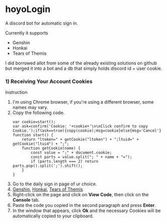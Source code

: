 # hoyoLogin
A discord bot for automatic sign in. 

Currently it supports
- Genshin
- Honkai
- Tears of Themis

I did borrowed allot from some of the already existing solutions on github but merged it into a bot and a db that simply holds discord id + user cookie. 

### 1) Receiving Your Account Cookies
Instruction

1. I'm using Chrome browser, if you're using a different browser, some names may vary.
2. Copy the following code.
    ```
    var cookie=start();
    var ask=confirm('Cookie: '+cookie+'\n\nClick confirm to copy Cookie.');if(ask==true){copy(cookie);msg=cookie}else{msg='Cancel'}
    function start() {
        return "ltoken=" + getCookie("ltoken") + ";ltuid=" + getCookie("ltuid") + ";";
        function getCookie(name) {
            const value = ";" + document.cookie;
            const parts = value.split("; " + name + "=");
            if (parts.length === 2) return parts.pop().split(';').shift();
        }
    }
    ```
3. Go to the daily sign in page of ur choice. 
4. [Genshin](https://www.google.com/url?sa=t&rct=j&q=&esrc=s&source=web&cd=&ved=2ahUKEwj48vmej_v6AhU6gv0HHRa5AHoQFnoECBoQAQ&url=https%3A%2F%2Fact.hoyolab.com%2Fys%2Fevent%2Fsignin-sea-v3%2Findex.html%3Fact_id%3De202102251931481&usg=AOvVaw3j6wygLLVF0bTQvZIJH3_f), [Honkai](https://www.google.com/url?sa=t&rct=j&q=&esrc=s&source=web&cd=&ved=2ahUKEwi57r7Kj_v6AhXhgP0HHcbMDP4QFnoECA4QAQ&url=https%3A%2F%2Fact.hoyolab.com%2Fbbs%2Fevent%2Fsignin-bh3%2Findex.html%3Fact_id%3De202110291205111&usg=AOvVaw1HC0BCsQYANQTX0DwYHuoX), [Tears of Themis](https://webstatic-sea.hoyoverse.com/bbs/event/signin/nxx/index.html?act_id=e202202281857121&bbs_presentation_style=fullscreen&bbs_auth_required=true&utm_source=hoyolab&utm_medium=web&campaign=post)
5. Right-click on the page and click on **View Code**, then click on the **Console** tab.
6. Paste the code you copied in the second paragraph and press **Enter**.
7. In the window that appears, click **Ok** and the necessary Cookies will be automatically copied to your clipboard. 
